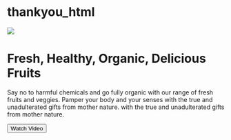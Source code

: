 # thankyou_html
<!DOCTYPE html>
<html>

<head>
    <link rel="stylesheet" href="https://stackpath.bootstrapcdn.com/bootstrap/4.5.2/css/bootstrap.min.css" integrity="sha384-JcKb8q3iqJ61gNV9KGb8thSsNjpSL0n8PARn9HuZOnIxN0hoP+VmmDGMN5t9UJ0Z" crossorigin="anonymous" />
    <script src="https://code.jquery.com/jquery-3.5.1.slim.min.js" integrity="sha384-DfXdz2htPH0lsSSs5nCTpuj/zy4C+OGpamoFVy38MVBnE+IbbVYUew+OrCXaRkfj" crossorigin="anonymous"></script>
    <script src="https://cdn.jsdelivr.net/npm/popper.js@1.16.1/dist/umd/popper.min.js" integrity="sha384-9/reFTGAW83EW2RDu2S0VKaIzap3H66lZH81PoYlFhbGU+6BZp6G7niu735Sk7lN" crossorigin="anonymous"></script>
    <script src="https://stackpath.bootstrapcdn.com/bootstrap/4.5.2/js/bootstrap.min.js" integrity="sha384-B4gt1jrGC7Jh4AgTPSdUtOBvfO8shuf57BaghqFfPlYxofvL8/KUEfYiJOMMV+rV" crossorigin="anonymous"></script>
</head>

<body>
    <div class="thanks-section p-3 m-4">
        <div class="container">
            <div class="row">
                <div class="col-12  ">
                    <img src="https://d1tgh8fmlzexmh.cloudfront.net/ccbp-responsive-website/healthy-food-plate-img.png" class="image w-100" />
                    <h1 class="heading"> Fresh, Healthy, Organic, Delicious Fruits</h1>
                    <p class="paragraph"> Say no to harmful chemicals and go fully organic with our range of
                        fresh fruits and veggies. Pamper your body and your senses with
                        the true and unadulterated gifts from mother nature. with the true
                        and unadulterated gifts from mother nature.</p>
                    <button class="custom-button">Watch Video</button>
                </div>
            </div>
        </div>
    </div>
</body>

</html>
